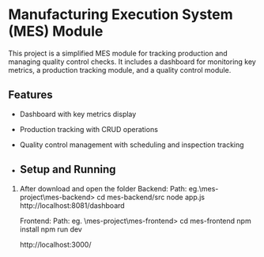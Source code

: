 # Manufacturing Execution System (MES) Module

This project is a simplified MES module for tracking production and managing quality control checks. It includes a dashboard for monitoring key metrics, a production tracking module, and a quality control module.

## Features

- Dashboard with key metrics display
- Production tracking with CRUD operations
- Quality control management with scheduling and inspection tracking

- ## Setup and Running

1. After download and open the folder
   Backend:
   Path: eg.\mes-project\mes-backend> 
   cd mes-backend/src
   node app.js
   http://localhost:8081/dashboard
   
   Frontend:
   Path: eg. \mes-project\mes-frontend> 
   cd mes-frontend
   npm install
   npm run dev

   http://localhost:3000/
